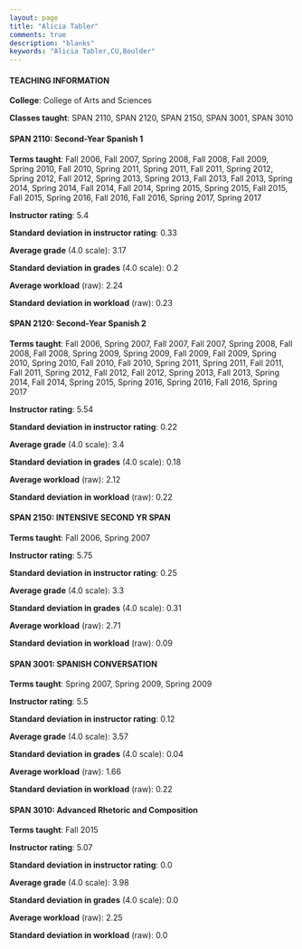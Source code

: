 ```yaml
---
layout: page
title: "Alicia Tabler" 
comments: true
description: "blanks"
keywords: "Alicia Tabler,CU,Boulder"
---
```

<head>
<script src="https://ajax.googleapis.com/ajax/libs/jquery/2.1.3/jquery.min.js"></script>
<script src="https://dl.dropboxusercontent.com/s/pc42nxpaw1ea4o9/highcharts.js?dl=0"></script>
<!-- <script src="../assets/js/highcharts.js"></script> -->
<style type="text/css">@font-face {
	font-family: "Bebas Neue";
	src: url(https://www.filehosting.org/file/details/544349/BebasNeue Regular.otf) format("opentype");
	}
	h1.Bebas { 
		font-family: "Bebas Neue", Verdana, Tahoma;
	}
</style>
</head>
	   
#### TEACHING INFORMATION

**College**: College of Arts and Sciences

**Classes taught**: SPAN 2110, SPAN 2120, SPAN 2150, SPAN 3001, SPAN 3010

#### SPAN 2110: Second-Year Spanish 1

**Terms taught**: Fall 2006, Fall 2007, Spring 2008, Fall 2008, Fall 2009, Spring 2010, Fall 2010, Spring 2011, Spring 2011, Fall 2011, Spring 2012, Spring 2012, Fall 2012, Spring 2013, Spring 2013, Fall 2013, Fall 2013, Spring 2014, Spring 2014, Fall 2014, Fall 2014, Spring 2015, Spring 2015, Fall 2015, Fall 2015, Spring 2016, Fall 2016, Fall 2016, Spring 2017, Spring 2017

**Instructor rating**: 5.4

**Standard deviation in instructor rating**: 0.33

**Average grade** (4.0 scale): 3.17

**Standard deviation in grades** (4.0 scale): 0.2

**Average workload** (raw): 2.24

**Standard deviation in workload** (raw): 0.23

#### SPAN 2120: Second-Year Spanish 2

**Terms taught**: Fall 2006, Spring 2007, Fall 2007, Fall 2007, Spring 2008, Fall 2008, Fall 2008, Spring 2009, Spring 2009, Fall 2009, Fall 2009, Spring 2010, Spring 2010, Fall 2010, Fall 2010, Spring 2011, Spring 2011, Fall 2011, Fall 2011, Spring 2012, Fall 2012, Fall 2012, Spring 2013, Fall 2013, Spring 2014, Fall 2014, Spring 2015, Spring 2016, Spring 2016, Fall 2016, Spring 2017

**Instructor rating**: 5.54

**Standard deviation in instructor rating**: 0.22

**Average grade** (4.0 scale): 3.4

**Standard deviation in grades** (4.0 scale): 0.18

**Average workload** (raw): 2.12

**Standard deviation in workload** (raw): 0.22

#### SPAN 2150: INTENSIVE SECOND YR SPAN

**Terms taught**: Fall 2006, Spring 2007

**Instructor rating**: 5.75

**Standard deviation in instructor rating**: 0.25

**Average grade** (4.0 scale): 3.3

**Standard deviation in grades** (4.0 scale): 0.31

**Average workload** (raw): 2.71

**Standard deviation in workload** (raw): 0.09

#### SPAN 3001: SPANISH CONVERSATION

**Terms taught**: Spring 2007, Spring 2009, Spring 2009

**Instructor rating**: 5.5

**Standard deviation in instructor rating**: 0.12

**Average grade** (4.0 scale): 3.57

**Standard deviation in grades** (4.0 scale): 0.04

**Average workload** (raw): 1.66

**Standard deviation in workload** (raw): 0.22

#### SPAN 3010: Advanced Rhetoric and Composition

**Terms taught**: Fall 2015

**Instructor rating**: 5.07

**Standard deviation in instructor rating**: 0.0

**Average grade** (4.0 scale): 3.98

**Standard deviation in grades** (4.0 scale): 0.0

**Average workload** (raw): 2.25

**Standard deviation in workload** (raw): 0.0

